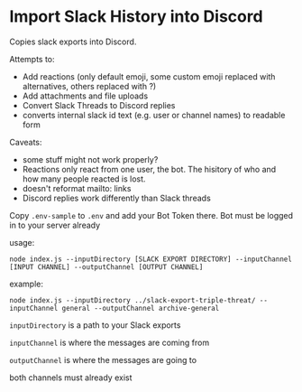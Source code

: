 Import Slack History into Discord
==

Copies slack exports into Discord.

Attempts to:

* Add reactions (only default emoji, some custom emoji replaced with alternatives, others replaced with ?)
* Add attachments and file uploads
* Convert Slack Threads to Discord replies
* converts internal slack id text (e.g. user or channel names) to readable form

Caveats:
* some stuff might not work properly?
* Reactions only react from one user, the bot. The hisitory of who and how many people reacted is lost.
* doesn't reformat mailto: links
* Discord replies work differently than Slack threads

Copy `.env-sample` to `.env` and add your Bot Token there. Bot must be logged in to your server already


usage:

    node index.js --inputDirectory [SLACK EXPORT DIRECTORY] --inputChannel [INPUT CHANNEL] --outputChannel [OUTPUT CHANNEL]

example:

    node index.js --inputDirectory ../slack-export-triple-threat/ --inputChannel general --outputChannel archive-general

`inputDirectory` is a path to your Slack exports

`inputChannel` is where the messages are coming from

`outputChannel` is where the messages are going to

both channels must already exist




